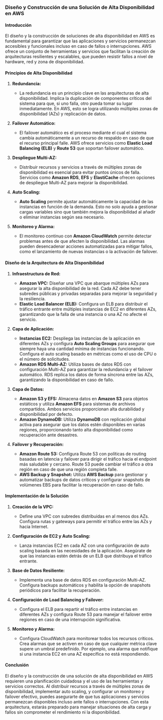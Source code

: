 ### Diseño y Construcción de una Solución de Alta Disponibilidad en AWS

#### Introducción

El diseño y la construcción de soluciones de alta disponibilidad en AWS es fundamental para garantizar que las aplicaciones y servicios permanezcan accesibles y funcionales incluso en caso de fallos o interrupciones. AWS ofrece un conjunto de herramientas y servicios que facilitan la creación de arquitecturas resilientes y escalables, que pueden resistir fallos a nivel de hardware, red y zona de disponibilidad.

#### Principios de Alta Disponibilidad

1. **Redundancia:**
   - La redundancia es un principio clave en las arquitecturas de alta disponibilidad. Implica la duplicación de componentes críticos del sistema para que, si uno falla, otro pueda tomar su lugar inmediatamente. En AWS, esto se logra utilizando múltiples zonas de disponibilidad (AZs) y replicación de datos.

2. **Failover Automático:**
   - El failover automático es el proceso mediante el cual el sistema cambia automáticamente a un recurso de respaldo en caso de que el recurso principal falle. AWS ofrece servicios como **Elastic Load Balancing (ELB)** y **Route 53** que soportan failover automático.

3. **Despliegue Multi-AZ:**
   - Distribuir recursos y servicios a través de múltiples zonas de disponibilidad es esencial para evitar puntos únicos de falla. Servicios como **Amazon RDS**, **EFS** y **ElastiCache** ofrecen opciones de despliegue Multi-AZ para mejorar la disponibilidad.

4. **Auto Scaling:**
   - **Auto Scaling** permite ajustar automáticamente la capacidad de las instancias en función de la demanda. Esto no solo ayuda a gestionar cargas variables sino que también mejora la disponibilidad al añadir o eliminar instancias según sea necesario.

5. **Monitoreo y Alarma:**
   - El monitoreo continuo con **Amazon CloudWatch** permite detectar problemas antes de que afecten la disponibilidad. Las alarmas pueden desencadenar acciones automatizadas para mitigar fallos, como el lanzamiento de nuevas instancias o la activación de failover.

#### Diseño de la Arquitectura de Alta Disponibilidad

1. **Infraestructura de Red:**
   - **Amazon VPC:** Diseñar una VPC que abarque múltiples AZs para asegurar la alta disponibilidad de la red. Cada AZ debe tener subredes públicas y privadas separadas para mejorar la seguridad y la resiliencia.
   - **Elastic Load Balancer (ELB):** Configura un ELB para distribuir el tráfico entrante entre múltiples instancias de EC2 en diferentes AZs, garantizando que la falla de una instancia o una AZ no afecte el servicio.

2. **Capa de Aplicación:**
   - **Instancias EC2:** Despliega las instancias de la aplicación en diferentes AZs y configura **Auto Scaling Groups** para asegurar que siempre haya una cantidad mínima de instancias funcionando. Configura el auto scaling basado en métricas como el uso de CPU o el número de solicitudes.
   - **Amazon RDS Multi-AZ:** Utiliza bases de datos RDS con configuración Multi-AZ para garantizar la redundancia y el failover automático. RDS replica los datos de forma síncrona entre las AZs, garantizando la disponibilidad en caso de fallo.

3. **Capa de Datos:**
   - **Amazon S3 y EFS:** Almacena datos en **Amazon S3** para objetos estáticos y utiliza **Amazon EFS** para sistemas de archivos compartidos. Ambos servicios proporcionan alta durabilidad y disponibilidad por defecto.
   - **Amazon DynamoDB:** Utiliza **DynamoDB** con replicación global activa para asegurar que los datos estén disponibles en varias regiones, proporcionando tanto alta disponibilidad como recuperación ante desastres.

4. **Failover y Recuperación:**
   - **Amazon Route 53:** Configura Route 53 con políticas de routing basadas en latencia y failover para dirigir el tráfico hacia el endpoint más saludable y cercano. Route 53 puede cambiar el tráfico a otra región en caso de que una región completa falle.
   - **AWS Backup y Snapshot:** Utiliza **AWS Backup** para gestionar y automatizar backups de datos críticos y configurar snapshots de volúmenes EBS para facilitar la recuperación en caso de fallo.

#### Implementación de la Solución

1. **Creación de la VPC:**
   - Define una VPC con subredes distribuidas en al menos dos AZs. Configura rutas y gateways para permitir el tráfico entre las AZs y hacia Internet.

2. **Configuración de EC2 y Auto Scaling:**
   - Lanza instancias EC2 en cada AZ con una configuración de auto scaling basada en las necesidades de la aplicación. Asegúrate de que las instancias estén detrás de un ELB que distribuya el tráfico entrante.

3. **Base de Datos Resiliente:**
   - Implementa una base de datos RDS en configuración Multi-AZ. Configura backups automáticos y habilita la opción de snapshots periódicos para facilitar la recuperación.

4. **Configuración de Load Balancing y Failover:**
   - Configura el ELB para repartir el tráfico entre instancias en diferentes AZs y configura Route 53 para manejar el failover entre regiones en caso de una interrupción significativa.

5. **Monitoreo y Alarma:**
   - Configura CloudWatch para monitorear todos los recursos críticos. Crea alarmas que se activen en caso de que cualquier métrica clave supere un umbral predefinido. Por ejemplo, una alarma que notifique si una instancia EC2 en una AZ específica no está respondiendo.

#### Conclusión

El diseño y la construcción de una solución de alta disponibilidad en AWS requieren una planificación cuidadosa y el uso de las herramientas y servicios correctos. Al distribuir recursos a través de múltiples zonas de disponibilidad, implementar auto scaling, y configurar un monitoreo y failover efectivo, puedes asegurarte de que tus aplicaciones y servicios permanezcan disponibles incluso ante fallos o interrupciones. Con esta arquitectura, estarás preparado para manejar situaciones de alta carga y fallos sin comprometer el rendimiento ni la disponibilidad.
